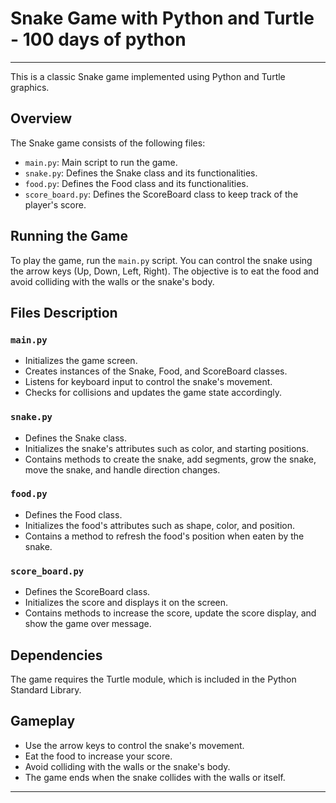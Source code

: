 # Snake Game with Python and Turtle - 100 days of python

---
This is a classic Snake game implemented using Python and Turtle graphics.

## Overview

The Snake game consists of the following files:

- `main.py`: Main script to run the game.
- `snake.py`: Defines the Snake class and its functionalities.
- `food.py`: Defines the Food class and its functionalities.
- `score_board.py`: Defines the ScoreBoard class to keep track of the player's score.

## Running the Game

To play the game, run the `main.py` script. You can control the snake using the arrow keys (Up, Down, Left, Right). The objective is to eat the food and avoid colliding with the walls or the snake's body.

## Files Description

### `main.py`

- Initializes the game screen.
- Creates instances of the Snake, Food, and ScoreBoard classes.
- Listens for keyboard input to control the snake's movement.
- Checks for collisions and updates the game state accordingly.

### `snake.py`

- Defines the Snake class.
- Initializes the snake's attributes such as color, and starting positions.
- Contains methods to create the snake, add segments, grow the snake, move the snake, and handle direction changes.

### `food.py`

- Defines the Food class.
- Initializes the food's attributes such as shape, color, and position.
- Contains a method to refresh the food's position when eaten by the snake.

### `score_board.py`

- Defines the ScoreBoard class.
- Initializes the score and displays it on the screen.
- Contains methods to increase the score, update the score display, and show the game over message.

## Dependencies

The game requires the Turtle module, which is included in the Python Standard Library.

## Gameplay

- Use the arrow keys to control the snake's movement.
- Eat the food to increase your score.
- Avoid colliding with the walls or the snake's body.
- The game ends when the snake collides with the walls or itself.

---